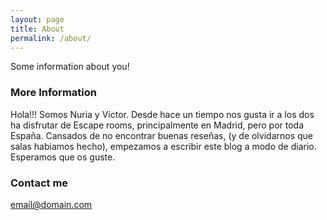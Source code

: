 ```yaml
---
layout: page
title: About
permalink: /about/
---
```


Some information about you!

### More Information

Hola!!!
Somos Nuria y Víctor. Desde hace un tiempo nos gusta ir a los dos ha disfrutar de Escape rooms, principalmente en Madrid, pero por toda España.
Cansados de no encontrar buenas reseñas, (y de olvidarnos que salas habiamos hecho), empezamos a escribir este blog a modo de diario.
Esperamos que os guste.

### Contact me

[email@domain.com](mailto:scapa2.dos@gmail.com)